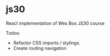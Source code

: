 # js30

React implementation of Wes Bos JS30 course

Todos:

-   Refactor CSS imports / stylings.
-   Create routing navigation
